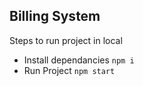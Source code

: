 ## Billing System

Steps to run project in local
- Install dependancies `npm i`
- Run Project `npm start`
